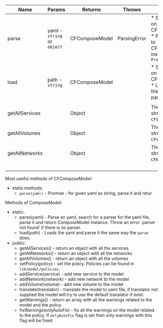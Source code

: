 | Name 	| Params 	| Returns 	| Throws 	| Additional 	|
|----------------	|-----------------------------	|----------------	|--------------	|-----------------------------------------------------------------------------------------------------	|
| parse 	| yaml - `string` or `object` 	| CFComposeModel 	| ParsingError 	| * Static method on CFComposeModel<br> * Parse an input to CFComposeModel instance, return `Promise` 	|
| load 	| path - `string` 	| CFComposeModel 	|  	| * Static method on CFComposeModel<br> * Load the file and then use `parse` to parse it 	|
|  	|  	|  	|  	|  	|
| getAllServices 	|  	| Object 	|  	| The returns object structure is {`name`: `CFService`} 	|
| getAllVolumes 	|  	| Object 	|  	| The returns object structure is {`name`: `CFVolume`} 	|
| getAllNetworks 	|  	| Object 	|  	| The returns object structure is {`name`: `CFNetwork`} 	|
|  	|  	|  	|  	|  	|
|  	|  	|  	|  	|  	|
|  	|  	|  	|  	|  	|
|  	|  	|  	|  	|  	|


Most useful methods of CFComposeModel:
* statis methods:
    * `parse(yaml)` - Promise - for given yaml as string, parse it and retur 
 
Methods of ComposeModel:
* static:
    * parse(yaml) - Parse an yaml, search for a parser for the yaml file, parse it and return ComposeModel instance. Throw an error `parser not found' if there is no parser.
    * load(path) - Loads the yaml and parse it the same way the `parse` does.
* public:
    * getAllServices() - return an object with all the services
    * getAllNetworks() - return an object with all the networks
    * getAllVolumes() - return an object with all the volumes
    * setPolicy(policy) - set the policy. Policies can be found in `lib/model/policies`.
    * addService(service) - add new service to the model
    * addNetwork(network) - add new network to the model
    * addVolume(volume) - add new volume to the model
    * translate(translator) - translate the model to yaml file, if translator not supplied the model will try to use the default translator if exist.
    * getWarnings() - return an array with all the warnings related to the model and the policy
    * fixWarnings(onlyAutoFix) - fix all the warnings on the model related to the policy. If `onlyAutoFix` flag is set then only warnings with this flag will be fixed. 
